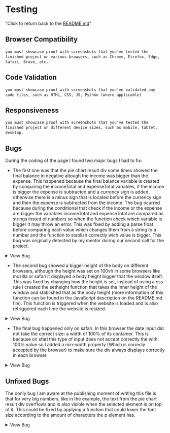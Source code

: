 # Testing
"Click to return back to the [README.md](README.md)"
## Browser Compatibility
    you must showcase proof with screenshots that you've tested the finished project on various browsers, such as Chrome, Firefox, Edge, Safari, Brave, etc.
## Code Validation
    you must showcase proof with screenshots that you've validated any code files, such as HTML, CSS, JS, Python (where applicable)
## Responsiveness
    you must showcase proof with screenshots that you've tested the finished project on different device sizes, such as mobile, tablet, desktop.
## Bugs
During the coding of the page I found two major bugs I had to fix:
* The first one was that the pie chart result div some times showed the final balance in negative altough the income was bigger than the expense. This happened because the final balance variable is created by comparing the incomeTotal and expenseTotal variables, if the income is bigger the expense is subtracted and a currency sign is added, otherwise there is a minus sign that is located before the currency sign and then the expense is subtracted from the income. The bug ocurred because during the conditional that check if the income or the expense are bigger the variables incomeTotal and expenseTotal are compared as strings insted of numbers so when the function check which variable is bigger it may throw an error. This was fixed by adding a parse float before comparing each value which changes them from a string to a number and the function to stablish correctly wich value is bigger.
This bug was originally detected by my mentor during our second call for the project.
<details>
<summary>View Bug</summary>

![Bug 1](documentation/testing/bug1_screenshot.png)
</details>

* The second bug showed a bigger height of the body on different browsers, although the height was set on 100vh in some browsers like mozilla or safari it displayed a body height bigger that the window itself. This was fixed by changing how the height is set, instead of using a css rule I created the setheight function that takes the inner height of the window and stablished that as the body height (more information of this function can be found in the JavaScript description on the README.md file). This function is triggered when the website is loaded and is also retriggered each time the website is resized.
<details>
<summary>View Bug</summary>

![Bug 2](documentation/testing/bug2_screenshot.png)
</details>

* The final bug happened only on safari. In this browser the date input did not take the correct size: a width of 100% of its container. This is because on sfari this type of input does not accept correctly the with: 100% value so I added a min-width property (Which is correcly accepted by the browser) to make sure the div always displays correctly in each browser.
<details>
<summary>View Bug</summary>

![Bug 3](documentation/testing/bug3_screenshot.jpeg)
</details>

## Unfixed Bugs
The oonly bug I am aware at the publishing moment of writing this file is that for very big numbers, like in the example, the text from the pie chart result div overflows and is also visible when the selected element is on top of it.
This could be fixed by applying a function that could lower the font size according to the amount of characters the  p element has.
<details>
<summary>View Bug</summary>

![Unfix Bug](documentation/testing/unfix_bug.png)
</details>